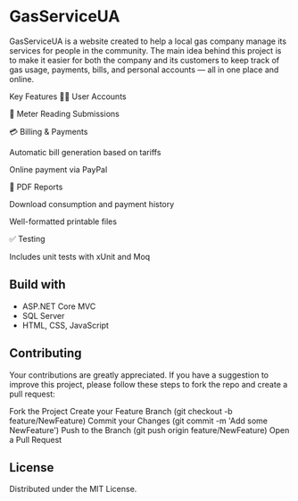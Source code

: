 # GasServiceUA
GasServiceUA is a website created to help a local gas company manage its services for people in the community. The main idea behind this project is to make it easier for both the company and its customers to keep track of gas usage, payments, bills, and personal accounts — all in one place and online.

Key Features
🧑‍💻 User Accounts

🔢 Meter Reading Submissions

💳 Billing & Payments

Automatic bill generation based on tariffs

Online payment via PayPal

📄 PDF Reports

Download consumption and payment history

Well-formatted printable files

✅ Testing

Includes unit tests with xUnit and Moq


## Build with
- ASP.NET Core MVC
- SQL Server
- HTML, CSS, JavaScript

## Contributing
Your contributions are greatly appreciated. If you have a suggestion to improve this project, please follow these steps to fork the repo and create a pull request:

Fork the Project
Create your Feature Branch (git checkout -b feature/NewFeature)
Commit your Changes (git commit -m 'Add some NewFeature')
Push to the Branch (git push origin feature/NewFeature)
Open a Pull Request

## License
Distributed under the MIT License.